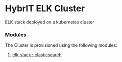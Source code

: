 # HybrIT ELK Cluster
ELK stack deployed on a kubernetes cluster

### Modules
The Cluster is provisioned using the following modules:
1. [elk-stack : elasticsearch](modules/elk-stack/elasticsearch)